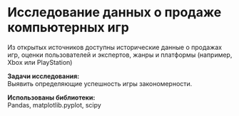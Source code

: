 # Исследование данных о продаже компьютерных игр
Из открытых источников доступны исторические данные о продажах игр, оценки пользователей и экспертов, жанры и платформы (например, Xbox или PlayStation)

**Задачи исследования:**\
Выявить определяющие успешность игры закономерности.

**Использованы библиотеки:**\
Pandas, matplotlib.pyplot, scipy

